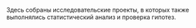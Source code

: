 Здесь собраны исследовательские проекты, в которых также выполнялись статистический анализ и проверка гипотез. 

